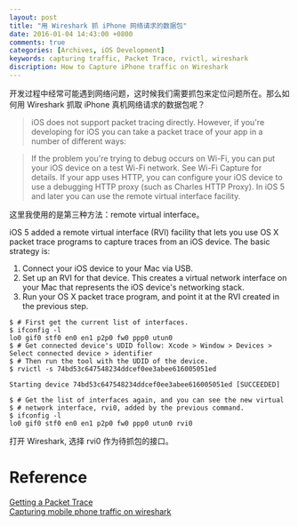```yaml
---
layout: post
title: "用 Wireshark 抓 iPhone 网络请求的数据包"
date: 2016-01-04 14:43:00 +0800
comments: true
categories: [Archives, iOS Development]
keywords: capturing traffic, Packet Trace, rvictl, wireshark
discription: How to Capture iPhone traffic on Wireshark
---
```

开发过程中经常可能遇到网络问题，这时候我们需要抓包来定位问题所在。那么如何用 Wireshark 抓取 iPhone 真机网络请求的数据包呢？

> iOS does not support packet tracing directly. However, if you're developing for iOS you can take a packet trace of your app in a number of different ways:

> If the problem you're trying to debug occurs on Wi-Fi, you can put your iOS device on a test Wi-Fi network. See Wi-Fi Capture for details.
> If your app uses HTTP, you can configure your iOS device to use a debugging HTTP proxy (such as Charles HTTP Proxy).
> In iOS 5 and later you can use the remote virtual interface facility.

这里我使用的是第三种方法：remote virtual interface。

iOS 5 added a remote virtual interface (RVI) facility that lets you use OS X packet trace programs to capture traces from an iOS device. The basic strategy is:

1. Connect your iOS device to your Mac via USB.
2. Set up an RVI for that device. This creates a virtual network interface on your Mac that represents the iOS device's networking stack.
3. Run your OS X packet trace program, and point it at the RVI created in the previous step.

```
$ # First get the current list of interfaces.
$ ifconfig -l
lo0 gif0 stf0 en0 en1 p2p0 fw0 ppp0 utun0
$ # Get connected device's UDID follow: Xcode > Window > Devices > Select connected device > identifier
$ # Then run the tool with the UDID of the device.
$ rvictl -s 74bd53c647548234ddcef0ee3abee616005051ed
 
Starting device 74bd53c647548234ddcef0ee3abee616005051ed [SUCCEEDED]
 
$ # Get the list of interfaces again, and you can see the new virtual
$ # network interface, rvi0, added by the previous command.
$ ifconfig -l
lo0 gif0 stf0 en0 en1 p2p0 fw0 ppp0 utun0 rvi0
```

打开 Wireshark, 选择 rvi0 作为待抓包的接口。

# Reference
[Getting a Packet Trace](https://developer.apple.com/library/mac/qa/qa1176/_index.html)  
[Capturing mobile phone traffic on wireshark](http://stackoverflow.com/questions/9555403/capturing-mobile-phone-traffic-on-wireshark)  

